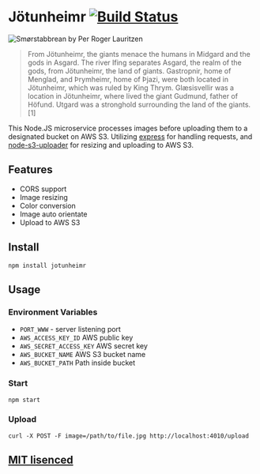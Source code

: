 Jötunheimr [![Build Status](https://drone.io/github.com/Turistforeningen/Jotunheimr/status.png)](https://drone.io/github.com/Turistforeningen/Jotunheimr/latest)
==========

![Smørstabbrean by Per Roger Lauritzen](https://raw.githubusercontent.com/Turistforeningen/Jotunheimr/master/images/jotunheimen.png)

> From Jötunheimr, the giants menace the humans in Midgard and the gods in
> Asgard. The river Ifing separates Asgard, the realm of the gods, from
> Jötunheimr, the land of giants. Gastropnir, home of Menglad, and Þrymheimr,
> home of Þjazi, were both located in Jötunheimr, which was ruled by King Thrym.
> Glæsisvellir was a location in Jötunheimr, where lived the giant Gudmund,
> father of Höfund. Utgard was a stronghold surrounding the land of the
> giants.[1]

This Node.JS microservice processes images before uploading them to a designated
bucket on AWS S3. Utilizing [express](https://github.com/strongloop/express) for
handling requests, and
[node-s3-uploader](https://github.com/Turistforeningen/node-s3-uploader) for
resizing and uploading to AWS S3.

## Features

* CORS support
* Image resizing
* Color conversion
* Image auto orientate
* Upload to AWS S3

## Install

```
npm install jotunheimr
```

## Usage

### Environment Variables

* `PORT_WWW` - server listening port
* `AWS_ACCESS_KEY_ID` AWS public key
* `AWS_SECRET_ACCESS_KEY` AWS secret key
* `AWS_BUCKET_NAME` AWS S3 bucket name
* `AWS_BUCKET_PATH` Path inside bucket

### Start

```
npm start
```

### Upload

```
curl -X POST -F image=/path/to/file.jpg http://localhost:4010/upload
```

## [MIT lisenced](https://github.com/Turistforeningen/Jotunheimr/blob/master/LICENSE)



